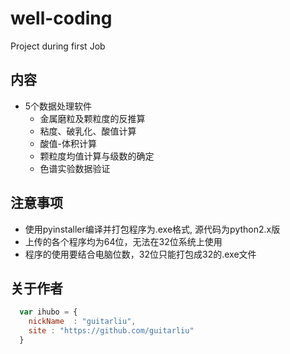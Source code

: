 # well-coding
Project during first Job

## 内容

* 5个数据处理软件
    *  金属磨粒及颗粒度的反推算
    *  粘度、破乳化、酸值计算
    *  酸值-体积计算
    *  颗粒度均值计算与级数的确定
    *  色谱实验数据验证
## 注意事项

* 使用pyinstaller编译并打包程序为.exe格式, 源代码为python2.x版
* 上传的各个程序均为64位，无法在32位系统上使用
* 程序的使用要结合电脑位数，32位只能打包成32的.exe文件


## 关于作者

```javascript
  var ihubo = {
    nickName  : "guitarliu",
    site : "https://github.com/guitarliu"
  }
```
